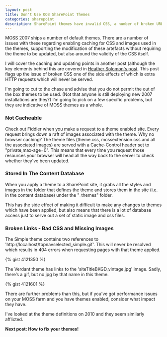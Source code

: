 ```yaml
---
layout: post
title: Don't Use OOB SharePoint Themes
categories: sharepoint
description: SharePoint themes have invalid CSS, a number of broken URLs and do not cache efficiently.
---
```


MOSS 2007 ships a number of default themes. There are a number of issues with these regarding enabling caching for CSS and images used in the themes, supporting the modification of these artefacts without requiring the theme to be updated, but also around the validity of the CSS itself.

<!-- more -->

I will cover the caching and updating points in another post (although the key elements behind this are covered in [Heather Solomon's post](http://blog.sharepointexperience.com/2008/01/sharepoint-2007-design-tip-import-your-css-for-sharepoint-themes/ "Heather Solomon's post"). This post flags up the issue of broken CSS one of the side effects of which is extra HTTP requests which will never be served.

I'm going to cut to the chase and advise that you do not permit the out of the box themes to be used. (Not that anyone is still deploying new 2007 installations are they?) I’m going to pick on a few specific problems, but they are indicative of MOSS themes as a whole.

### Not Cacheable ###

Check out Fiddler when you make a request to a theme enabled site. Every request brings down a raft of images associated with the theme. Why no browser caching?
The theme files (theme.css, mossextension.css and all the associated images) are served with a Cache-Control header set to "private,max-age=0". This means that every time you request those resources your browser will head all the way back to the server to check whether they've been updated.

### Stored In The Content Database ###

When you apply a theme to a SharePoint site, it grabs all the styles and images in the folder that defines the theme and stores them in the site (i.e. in the content database) under the "_themes" folder.

This has the side effect of making it difficult to make any changes to themes which have been applied, but also means that there is a lot of database access just to serve out a set of static image and css files.

### Broken Links - Bad CSS and Missing Images ###

The Simple theme contains two references to 'http://localhost/topnavselected_simple.gif'. This will never be resolved which results in 404 errors when requesting pages with that theme applied.

{% gist 4121350 %}

The Verdant theme has links to the 'siteTitleBKGD_vintage.jpg' image. Sadly, there’s a gif, but no jpg by that name in this theme.

{% gist 4121601 %}

There are further problems than this, but if you've got performance issues on your MOSS farm and you have themes enabled, consider what impact they have.

I've looked at the theme definitions on 2010 and they seem similarly afflicted.


**Next post: How to fix your themes!**
